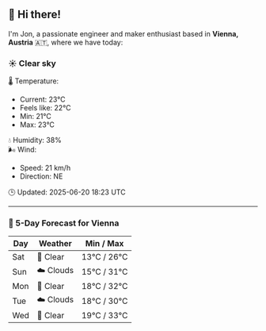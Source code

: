 ## 👋 Hi there!

I'm Jon, a passionate engineer and maker enthusiast based in **Vienna, Austria** 🇦🇹, where we have today:

### ☀️ Clear sky 

🌡️ Temperature: 
* Current: 23°C
* Feels like: 22°C
* Min: 21°C 
* Max: 23°C  

💧 Humidity: 38%  
🌬️ Wind: 
* Speed: 21 km/h 
* Direction: NE  

🕒 Updated: 2025-06-20 18:23 UTC

---

### 📅 5-Day Forecast for Vienna

| Day | Weather | Min / Max |
|-----|---------|------------|
| Sat | 🌙 Clear | 13°C / 26°C |
| Sun | ☁️ Clouds | 15°C / 31°C |
| Mon | 🌙 Clear | 18°C / 32°C |
| Tue | ☁️ Clouds | 18°C / 30°C |
| Wed | 🌙 Clear | 19°C / 33°C |
